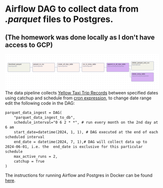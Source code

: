 # Airflow DAG to collect data from _.parquet_ files to Postgres.
## (The homework was done locally as I don't have access to GCP)
![](assets/graph.png)
The data pipeline collects [Yellow Taxi Trip Records](https://www.nyc.gov/site/tlc/about/tlc-trip-record-data.page) between specified dates using catchup and schedule from [cron expression](https://crontab.guru/), to change date range edit the following code in the DAG:
```
parquet_data_ingest = DAG(
    "parquet_data_ingest_to_db",
    schedule_interval="0 6 2 * *", # run every month on the 2nd day at 6 am
    start_date=datetime(2024, 1, 1), # DAG executed at the end of each scheduled interval
    end_date = datetime(2024, 7, 1),# DAG will collect data up to 2024-06-01, i.e. the  end_date is exclusive for this particular schedule
    max_active_runs = 2,
    catchup = True
)
```
The instructions for running Airflow and Postgres in Docker can be found [here](https://github.com/Viktor-Sok/de-bootcamp/tree/main/Module2%3AAirflow_Postgres).

